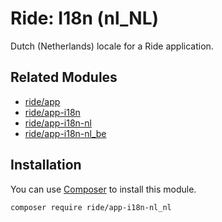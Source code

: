 # Ride: I18n (nl_NL)

Dutch (Netherlands) locale for a Ride application.

## Related Modules 

- [ride/app](https://github.com/all-ride/ride-app)
- [ride/app-i18n](https://github.com/all-ride/ride-app-i18n)
- [ride/app-i18n-nl](https://github.com/all-ride/ride-app-i18n-nl)
- [ride/app-i18n-nl_be](https://github.com/all-ride/ride-app-i18n-nl_be)

## Installation

You can use [Composer](http://getcomposer.org) to install this module.

```
composer require ride/app-i18n-nl_nl
```
